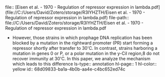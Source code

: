 file:: [Eisen et al. - 1970 - Regulation of repressor expression in lambda.pdf](file://C:/Users/David/Zotero/storage/R3IYHZTH/Eisen et al. - 1970 - Regulation of repressor expression in lambda.pdf)
file-path:: file://C:/Users/David/Zotero/storage/R3IYHZTH/Eisen et al. - 1970 - Regulation of repressor expression in lambda.pdf

- However, those strains in which prophage DNA replication has been blocked by a mutation in the rightward promoter (PR) start forming a repressor shortly after transfer to 30'C. In contrast, strains harboring a mutation in genes 0 or P, or a polar mutation in the y-CiI region,8 do not recover immunity at 30'C. In this paper, we analyze the mechanism which leads to this difference
  ls-type:: annotation
  hl-page:: 1
  hl-color:: yellow
  id:: 68d09833-ba1a-4b0b-aa4e-c4bc652ed74c